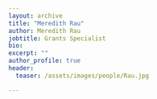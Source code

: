 ```yaml
---
layout: archive
title: "Meredith Rau"
author: Meredith Rau
jobtitle: Grants Specialist
bio:
excerpt: ""
author_profile: true
header:
  teaser: /assets/images/people/Rau.jpg

---
```

